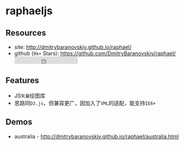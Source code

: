 # raphaeljs

## Resources

* site: <http://dmitrybaranovskiy.github.io/raphael/>
* github (`9k+` Stars): <https://github.com/DmitryBaranovskiy/raphael/> <iframe src="http://258i.com/gbtn.html?user=DmitryBaranovskiy&repo=raphael&type=star&count=true" frameborder="0" scrolling="0" width="170px" height="20px"></iframe>  

## Features

* JS`矢量`绘图库
* 思路同`D3.js`，但兼容更广，因加入了`VML`的适配，能支持`IE6+`


## Demos

* australia - <http://dmitrybaranovskiy.github.io/raphael/australia.html>



